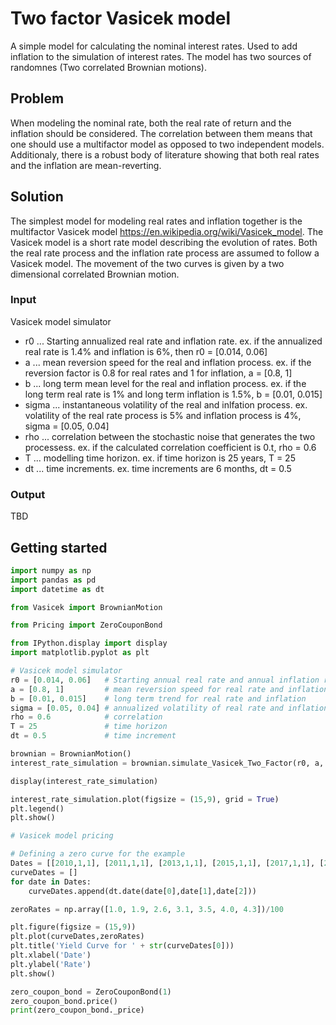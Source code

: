 # Two factor Vasicek model
A simple model for calculating the nominal interest rates. Used to add inflation to the simulation of interest rates. The model has two sources of randomnes (Two correlated Brownian motions). 

## Problem
When modeling the nominal rate, both the real rate of return and the inflation should be considered. The correlation between them means that one should use a multifactor model as opposed to two independent models. Additionaly, there is a robust body of literature showing that both real rates and the inflation are mean-reverting.

## Solution
The simplest model for modeling real rates and inflation together is the multifactor Vasicek model https://en.wikipedia.org/wiki/Vasicek_model. The Vasicek model is a short rate model describing the evolution of rates. Both the real rate process and the inflation rate process are assumed to follow a Vasicek model. The movement of the two curves is given by a two dimensional correlated Brownian motion.
### Input
Vasicek model simulator
 - r0 ... Starting annualized real rate and inflation rate. ex. if the annualized real rate is 1.4% and inflation is 6%, then r0 = [0.014, 0.06]   
 - a ... mean reversion speed for the real and inflation process. ex. if the reversion factor is 0.8 for real rates and 1 for inflation, a = [0.8, 1]         
 - b ... long term mean level for the real and inflation process. ex. if the long term real rate is 1% and long term inflation is 1.5%, b = [0.01, 0.015]    
 - sigma ... instantaneous volatility of the real and inlfation process. ex. volatility of the real rate process is 5% and inflation process is 4%, sigma = [0.05, 0.04] 
 - rho ... correlation between the stochastic noise that generates the two processess. ex. if the calculated correlation coefficient is 0.t, rho = 0.6            
 - T ... modelling time horizon. ex. if time horizon is 25 years, T = 25               
 - dt ... time increments. ex. time increments are 6 months, dt = 0.5             


### Output
TBD
## Getting started
``` python
import numpy as np
import pandas as pd
import datetime as dt

from Vasicek import BrownianMotion

from Pricing import ZeroCouponBond

from IPython.display import display
import matplotlib.pyplot as plt

# Vasicek model simulator
r0 = [0.014, 0.06]   # Starting annual real rate and annual inflation rate
a = [0.8, 1]         # mean reversion speed for real rate and inflation
b = [0.01, 0.015]    # long term trend for real rate and inflation
sigma = [0.05, 0.04] # annualized volatility of real rate and inflation process
rho = 0.6            # correlation
T = 25               # time horizon
dt = 0.5             # time increment

brownian = BrownianMotion()
interest_rate_simulation = brownian.simulate_Vasicek_Two_Factor(r0, a, b, sigma, rho, T, dt)

display(interest_rate_simulation)

interest_rate_simulation.plot(figsize = (15,9), grid = True)
plt.legend()
plt.show()

# Vasicek model pricing

# Defining a zero curve for the example
Dates = [[2010,1,1], [2011,1,1], [2013,1,1], [2015,1,1], [2017,1,1], [2020,1,1], [2030,1,1]]
curveDates = []
for date in Dates:
    curveDates.append(dt.date(date[0],date[1],date[2]))

zeroRates = np.array([1.0, 1.9, 2.6, 3.1, 3.5, 4.0, 4.3])/100

plt.figure(figsize = (15,9))
plt.plot(curveDates,zeroRates)
plt.title('Yield Curve for ' + str(curveDates[0]))
plt.xlabel('Date')
plt.ylabel('Rate')
plt.show()

zero_coupon_bond = ZeroCouponBond(1)
zero_coupon_bond.price()
print(zero_coupon_bond._price)
```

